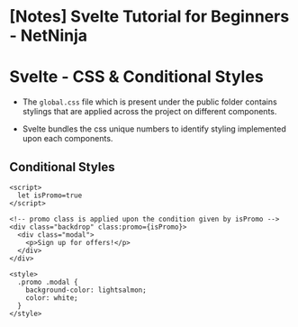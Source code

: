 # [Notes] Svelte Tutorial for Beginners - NetNinja

# Svelte - CSS & Conditional Styles

- The `global.css` file which is present under the public folder contains stylings that are applied across the project on different components.

- Svelte bundles the css unique numbers to identify styling implemented upon each components.

## Conditional Styles

```svelte
<script>
  let isPromo=true
</script>

<!-- promo class is applied upon the condition given by isPromo -->
<div class="backdrop" class:promo={isPromo}>
  <div class="modal">
    <p>Sign up for offers!</p>
  </div>
</div>

<style>
  .promo .modal {
    background-color: lightsalmon;
    color: white;
  }
</style>
```
